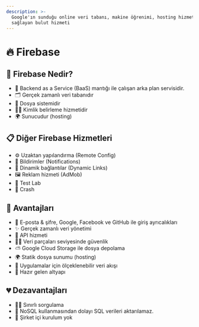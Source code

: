 ```yaml
---
description: >-
  Google'ın sunduğu online veri tabanı, makine öğrenimi, hosting hizmetlerini
  sağlayan bulut hizmeti
---
```


# 🔥 Firebase

## 🔰 Firebase Nedir?

* 🌄 Backend as a Service \(BaaS\) mantığı ile çalışan arka plan servisidir.
* 🗂️ Gerçek zamanlı veri tabanıdır
* 📂 Dosya sistemidir
* 👮‍♂️ Kimlik belirleme hizmetidir
* 🌍 Sunucudur \(hosting\)

## 📋 Diğer Firebase Hizmetleri

* ⚙️ Uzaktan yapılandırma \(Remote Config\)
* 🔔 Bildirimler \(Notifications\)
* 🔗 Dinamik bağlantılar \(Dynamic Links\)
* 🖼️ Reklam hizmeti \(AdMob\)
* 🧪 Test Lab
* 🧱 Crash

## 💖 Avantajları

* 🎫 E-posta & şifre, Google, Facebook ve GitHub ile giriş ayrıcalıkları
* ✨ Gerçek zamanlı veri yönetimi
* 💫 API hizmeti
* 👮‍♂️ Veri parçaları seviyesinde güvenlik
* ⛅ Google Cloud Storage ile dosya depolama
* 🌍 Statik dosya sunumu \(hosting\)
* 🌊 Uygulamalar için ölçeklenebilir veri akışı
* 🚀 Hazır gelen altyapı

## 💔 Dezavantajları

* 👮‍♂️ Sınırlı sorgulama
* 🚫 NoSQL kullanmasından dolayı SQL verileri aktarılamaz.
* 🏢 Şirket içi kurulum yok

